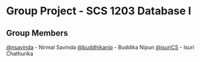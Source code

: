 # Group Project - SCS 1203 Database I

## Group Members

[@nsavinda](https://github.com/nsavinda) - Nirmal Savinda
[@buddhikanip](https://github.com/buddhikanip) - Buddika Nipun
[@isuriCS](https://github.com/IsuriCS) - Isuri Chathurika

